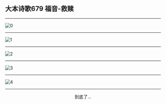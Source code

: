 
## 大本诗歌679 福音-救赎
        
<div id="aplayer0"></div>

---

<img alt="0" data-original="https://cdn.jsdelivr.net/gh/k34869/shi/data/d0674/0">

---

<img alt="1" data-original="https://cdn.jsdelivr.net/gh/k34869/shi/data/d0674/1">

---

<img alt="2" data-original="https://cdn.jsdelivr.net/gh/k34869/shi/data/d0674/2">

---

<img alt="3" data-original="https://cdn.jsdelivr.net/gh/k34869/shi/data/d0674/3">

---

<img alt="4" data-original="https://cdn.jsdelivr.net/gh/k34869/shi/data/d0674/4">

---

<p style="text-align: center">到底了...</p>

<script src="/js/dist-view.js"></script>

<script>
MAIN.id = 'd0674';
        
const ap0 = new APlayer({
    container: document.getElementById('aplayer0'),
    volume: 1,
    loop: 'none',
    preload: 'none',
    audio: [{
        name: '大本诗歌679.mp3',
        artist: '大本诗歌',
        url: 'https://res.wx.qq.com/voice/getvoice?mediaid=MzI0NTk3MDM5M18yMjQ3NDk2MTcy',
        cover: '/favicon'
    }]
});
</script>
